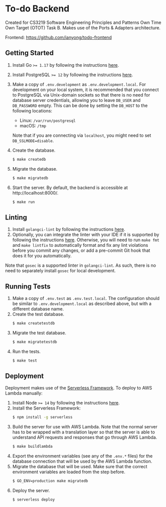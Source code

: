 # To-do Backend

Created for CS3219 Software Engineering Principles and Patterns Own Time Own Target (OTOT) Task B.
Makes use of the Ports & Adapters architecture.

Frontend: https://github.com/ianyong/todo-frontend

## Getting Started

1. Install Go `>= 1.17` by following the instructions [here](https://golang.org/doc/install).
1. Install PostgreSQL `>= 12` by following the instructions [here](https://www.postgresql.org/download/).
1. Make a copy of `.env.development` as `.env.development.local`.
   For development on your local system, it is recommended that you connect to PostgreSQL via Unix-domain sockets so that there is no need for database server credentials, allowing you to leave `DB_USER` and `DB_PASSWORD` empty.
   This can be done by setting the `DB_HOST` to the following locations:
   * Linux: `/var/run/postgresql`
   * macOS: `/tmp`

   Note that if you are connecting via `localhost`, you might need to set `DB_SSLMODE=disable`.
1. Create the database.
   ```sh
   $ make createdb
   ```
1. Migrate the database.
   ```sh
   $ make migratedb
   ```
1. Start the server.
   By default, the backend is accessible at http://localhost:8000/.
   ```sh
   $ make run
   ```

## Linting

1. Install `golangci-lint` by following the instructions [here](https://golangci-lint.run/usage/install/#local-installation).
1. Optionally, you can integrate the linter with your IDE if it is supported by following the instructions [here](https://golangci-lint.run/usage/integrations/).
   Otherwise, you will need to run `make fmt` and `make lintfix` to automatically format and fix any lint violations before you commit any changes, or add a pre-commit Git hook that does it for you automatically.

Note that `gosec` is a supported linter in `golangci-lint`.
As such, there is no need to separately install `gosec` for local development.

## Running Tests

1. Make a copy of `.env.test` as `.env.test.local`.
   The configuration should be similar to `.env.development.local` as described above, but with a different database name.
1. Create the test database.
   ```sh
   $ make createtestdb
   ```
1. Migrate the test database.
   ```sh
   $ make migratetestdb
   ```
1. Run the tests.
   ```sh
   $ make test
   ```

## Deployment

Deployment makes use of the [Serverless Framework](https://www.serverless.com/).
To deploy to AWS Lambda manually:

1. Install Node `>= 14` by following the instructions [here](https://nodejs.org/en/download/).
1. Install the Serverless Framework:
   ```sh
   $ npm install -g serverless
   ```
1. Build the server for use with AWS Lambda.
   Note that the normal server has to be wrapped with a translation layer so that the server is able to understand API requests and responses that go through AWS Lambda.
   ``` sh
   $ make buildlambda
   ```
1. Export the environment variables (see any of the `.env.*` files) for the database connection that will be used by the AWS Lambda function.
1. Migrate the database that will be used.
   Make sure that the correct environment variables are loaded from the step before.
   ```sh
   $ GO_ENV=production make migratedb
   ```
1. Deploy the server.
   ```sh
   $ serverless deploy
   ```
